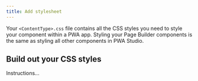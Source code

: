 ```yaml
---
title: Add stylesheet
---
```


Your `<ContentType>.css` file contains all the CSS styles you need to style your component within a PWA app. Styling your Page Builder components is the same as styling all other components in PWA Studio.

## Build out your CSS styles

Instructions...
